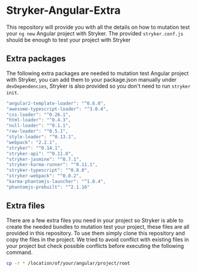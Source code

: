 # Stryker-Angular-Extra

This repository will provide you with all the details on how to mutation test your `ng new` Angular project with Stryker. The provided `stryker.conf.js` should be enough to test your project with Stryker

## Extra packages
The following extra packages are needed to mutation test Angular project with Stryker, you can add them to your package.json manually under `devDependencies`, Stryker is also provided so you don't need to run `stryker init`.
```javascript
"angular2-template-loader": "^0.6.0",
"awesome-typescript-loader": "^3.0.4",
"css-loader": "^0.26.1",
"html-loader": "^0.4.3",
"null-loader": "^0.1.1",
"raw-loader": "^0.5.1",
"style-loader": "^0.13.1",
"webpack": "2.2.1",
"stryker": "^0.14.1",
"stryker-api": "^0.11.0",
"stryker-jasmine": "^0.7.1",
"stryker-karma-runner": "^0.11.1",
"stryker-typescript": "^0.8.0",
"stryker-webpack": "^0.0.2",
"karma-phantomjs-launcher": "^1.0.4",
"phantomjs-prebuilt": "^2.1.16"
```

## Extra files
There are a few extra files you need in your project so Stryker is able to create the needed bundles to mutation test your project, these files are all provided in this repository. To use them simply clone this repository and copy the files in the project. We tried to avoid conflict with existing files in your project but check possible conflicts before executing the following command.
```bash
cp -r * /location/of/your/angular/project/root
```
